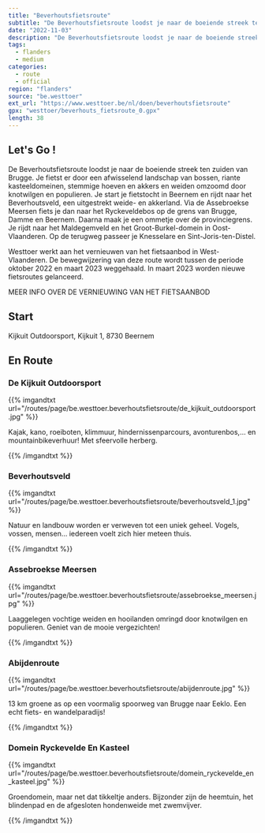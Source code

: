 ```yaml
---
title: "Beverhoutsfietsroute"
subtitle: "De Beverhoutsfietsroute loodst je naar de boeiende streek ten zuiden van Brugge"
date: "2022-11-03"
description: "De Beverhoutsfietsroute loodst je naar de boeiende streek ten zuiden van Brugge" 
tags:
  - flanders
  - medium
categories: 
  - route
  - official
region: "flanders"
source: "be.westtoer"
ext_url: "https://www.westtoer.be/nl/doen/beverhoutsfietsroute"
gpx: "westtoer/beverhouts_fietsroute_0.gpx"
length: 38
---
```


## Let's Go !

De Beverhoutsfietsroute loodst je naar de boeiende streek ten zuiden van Brugge. Je fietst er door een afwisselend landschap van bossen, riante kasteeldomeinen, stemmige hoeven en akkers en weiden omzoomd door knotwilgen en populieren. Je start je fietstocht in Beernem en rijdt naar het Beverhoutsveld, een uitgestrekt weide- en akkerland. Via de Assebroekse Meersen fiets je dan naar het Ryckeveldebos op de grens van Brugge, Damme en Beernem. Daarna maak je een ommetje over de provinciegrens. Je rijdt naar het Maldegemveld en het Groot-Burkel-domein in Oost-Vlaanderen. Op de terugweg passeer je Knesselare en Sint-Joris-ten-Distel. 

Westtoer werkt aan het vernieuwen van het fietsaanbod in West-Vlaanderen. De bewegwijzering van deze route wordt tussen de periode oktober 2022 en maart 2023 weggehaald. In maart 2023 worden nieuwe fietsroutes gelanceerd.

MEER INFO OVER DE VERNIEUWING VAN HET FIETSAANBOD

## Start 

Kijkuit Outdoorsport, Kijkuit 1, 8730 Beernem 

## En Route

### De Kijkuit Outdoorsport

{{% imgandtxt url="/routes/page/be.westtoer.beverhoutsfietsroute/de_kijkuit_outdoorsport.jpg" %}}

Kajak, kano, roeiboten, klimmuur, hindernissenparcours, avonturenbos,... en mountainbikeverhuur! Met sfeervolle herberg.

{{% /imgandtxt %}}

### Beverhoutsveld

{{% imgandtxt url="/routes/page/be.westtoer.beverhoutsfietsroute/beverhoutsveld_1.jpg" %}}

Natuur en landbouw worden er verweven tot een uniek geheel. Vogels, vossen, mensen... iedereen voelt zich hier meteen thuis.

{{% /imgandtxt %}}

### Assebroekse Meersen

{{% imgandtxt url="/routes/page/be.westtoer.beverhoutsfietsroute/assebroekse_meersen.jpg" %}}

Laaggelegen vochtige weiden en hooilanden omringd door knotwilgen en populieren. Geniet van de mooie vergezichten!

{{% /imgandtxt %}}

### Abijdenroute

{{% imgandtxt url="/routes/page/be.westtoer.beverhoutsfietsroute/abijdenroute.jpg" %}}

13 km groene as op een voormalig spoorweg van Brugge naar Eeklo. Een echt fiets- en wandelparadijs!

{{% /imgandtxt %}}

### Domein Ryckevelde En Kasteel

{{% imgandtxt url="/routes/page/be.westtoer.beverhoutsfietsroute/domein_ryckevelde_en_kasteel.jpg" %}}

Groendomein, maar net dat tikkeltje anders. Bijzonder zijn de heemtuin, het blindenpad en de afgesloten hondenweide met zwemvijver. 

{{% /imgandtxt %}}
